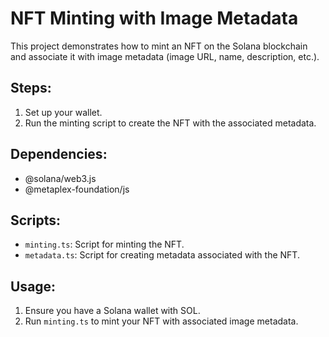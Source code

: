 # NFT Minting with Image Metadata

This project demonstrates how to mint an NFT on the Solana blockchain and associate it with image metadata (image URL, name, description, etc.).

## Steps:
1. Set up your wallet.
2. Run the minting script to create the NFT with the associated metadata.

## Dependencies:
- @solana/web3.js
- @metaplex-foundation/js

## Scripts:
- `minting.ts`: Script for minting the NFT.
- `metadata.ts`: Script for creating metadata associated with the NFT.

## Usage:
1. Ensure you have a Solana wallet with SOL.
2. Run `minting.ts` to mint your NFT with associated image metadata.
